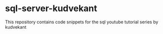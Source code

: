 # sql-server-kudvekant
This repository contains code snippets for the sql youtube tutorial series by kudvekant
